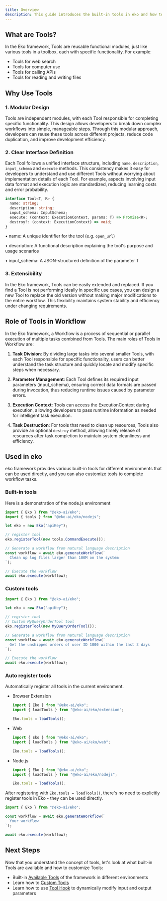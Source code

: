 ```yaml
---
title: Overview
description: This guide introduces the built-in tools in eko and how to customize tools.
---
```


## What are Tools?

In the Eko framework, Tools are reusable functional modules, just like various tools in a toolbox, each with specific functionality. For example:

- Tools for web search
- Tools for computer use
- Tools for calling APIs
- Tools for reading and writing files

## Why Use Tools

### 1. Modular Design
Tools are independent modules, with each Tool responsible for completing specific functionality. This design allows developers to break down complex workflows into simple, manageable steps. Through this modular approach, developers can reuse these tools across different projects, reduce code duplication, and improve development efficiency.

### 2. Clear Interface Definition
Each Tool follows a unified interface structure, including `name`, `description`, `input_schema` and `execute` methods. This consistency makes it easy for developers to understand and use different Tools without worrying about implementation details of each Tool. For example, aspects involving input data format and execution logic are standardized, reducing learning costs and error probability.

```typescript
interface Tool<T, R> {
  name: string;
  description: string;
  input_schema: InputSchema;
  execute: (context: ExecutionContext, params: T) => Promise<R>;
  destroy?: (context: ExecutionContext) => void;
}
```

• name: A unique identifier for the tool (e.g. `open_url`)

• description: A functional description explaining the tool's purpose and usage scenarios 

• input_schema: A JSON-structured definition of the parameter T

### 3. Extensibility
In the Eko framework, Tools can be easily extended and replaced. If you find a Tool is not performing ideally in specific use cases, you can design a new Tool to replace the old version without making major modifications to the entire workflow. This flexibility maintains system stability and efficiency under changing requirements.

## Role of Tools in Workflow

In the Eko framework, a Workflow is a process of sequential or parallel execution of multiple tasks combined from Tools. The main roles of Tools in Workflow are:

1. **Task Division**: By dividing large tasks into several smaller Tools, with each Tool responsible for specific functionality, users can better understand the task structure and quickly locate and modify specific steps when necessary.

2. **Parameter Management**: Each Tool defines its required input parameters (input_schema), ensuring correct data formats are passed during invocation, thus reducing runtime issues caused by parameter errors.

3. **Execution Context**: Tools can access the ExecutionContext during execution, allowing developers to pass runtime information as needed for intelligent task execution.

4. **Task Destruction**: For tools that need to clean up resources, Tools also provide an optional `destroy` method, allowing timely release of resources after task completion to maintain system cleanliness and efficiency.

## Used in eko

eko framework provides various built-in tools for different environments that can be used directly, and you can also customize tools to complete workflow tasks.

### Built-in tools

Here is a demonstration of the node.js environment

```typescript
import { Eko } from "@eko-ai/eko";
import { tools } from "@eko-ai/eko/nodejs";

let eko = new Eko("apiKey");

// register tool
eko.registerTool(new tools.CommandExecute());

// Generate a workflow from natural language description
const workflow = await eko.generateWorkflow(`
  Clean up log files larger than 100M on the system
`);

// Execute the workflow
await eko.execute(workflow);
```

### Custom tools
```typescript
import { Eko } from "@eko-ai/eko";

let eko = new Eko("apiKey");

// register tool
// Custom MyQueryOrderTool tool
eko.registerTool(new MyQueryOrderTool());

// Generate a workflow from natural language description
const workflow = await eko.generateWorkflow(`
  Get the unshipped orders of user ID 1000 within the last 3 days
`);

// Execute the workflow
await eko.execute(workflow);
```

### Auto register tools

Automatically register all tools in the current environment.

* Browser Extension
  ```typescript
  import { Eko } from "@eko-ai/eko";
  import { loadTools } from "@eko-ai/eko/extension";

  Eko.tools = loadTools();
  ```

* Web
  ```typescript
  import { Eko } from "@eko-ai/eko";
  import { loadTools } from "@eko-ai/eko/web";

  Eko.tools = loadTools();
  ```

* Node.js
  ```typescript
  import { Eko } from "@eko-ai/eko";
  import { loadTools } from "@eko-ai/eko/nodejs";

  Eko.tools = loadTools();
  ```

After registering with `Eko.tools = loadTools()`, there's no need to explicitly register tools in Eko - they can be used directly.

```typescript
import { Eko } from "@eko-ai/eko";

const workflow = await eko.generateWorkflow(`
  Your workflow
`);

await eko.execute(workflow);
```

## Next Steps

Now that you understand the concept of tools, let's look at what built-in Tools are available and how to customize Tools:

- Built-in [Available Tools](/docs/tools/available.md) of the framework in different environments
- Learn how to [Custom Tools](/docs/tools/custom.md)
- Learn how to use [Tool Hook](/docs/tools/hook.md) to dynamically modify input and output parameters
